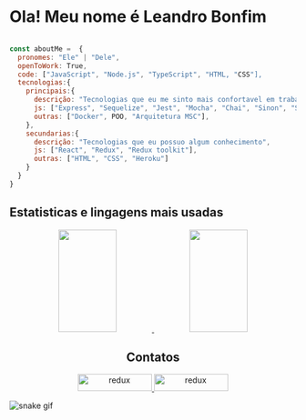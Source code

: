 <h1 align="left"> Ola! Meu nome é Leandro Bonfim </h1>

~~~javascript

const aboutMe =  {
  pronomes: "Ele" | "Dele",
  openToWork: True,
  code: ["JavaScript", "Node.js", "TypeScript", "HTML, "CSS"],
  tecnologias:{
    principais:{
      descrição: "Tecnologias que eu me sinto mais confortavel em trabalhar",
      js: ["Express", "Sequelize", "Jest", "Mocha", "Chai", "Sinon", "Swagger"],
      outras: ["Docker", POO, "Arquitetura MSC"],
    },
    secundarias:{
      descrição: "Tecnologias que eu possuo algum conhecimento",
      js: ["React", "Redux", "Redux toolkit"],
      outras: ["HTML", "CSS", "Heroku"]
    }
  }
}
~~~
<h2 align="left"> Estatisticas e lingagens mais usadas </h2>

<div align="center">

  <a href="https://github.com/Leandroswq">
  <img height="180em" width="45%" src="https://github-readme-stats.vercel.app/api?username=Leandroswq&show_icons=true&theme=dark&include_all_commits=true&count_private=true"/>

  <img height="180em" width="45%" src="https://github-readme-stats.vercel.app/api/top-langs/?username=Leandroswq&layout=compact&langs_count=7&theme=dark"/>
  </a>
</div>

<h2 align="center"> Contatos </h2>

<div align="center"> 
  <a href="mailto:leandrobonfim15@hotmail.com" target="_blank" rel="noreferrer"> <img src="https://img.shields.io/badge/Microsoft_Outlook-0078D4?style=for-the-badge&logo=microsoft-outlook&logoColor=white" alt="redux" width="130" height="30"/> </a>   
  <a href="https://www.linkedin.com/in/leandro-de-souza-bonfim/" target="_blank" rel="noreferrer"> <img src="https://img.shields.io/badge/LinkedIn-0077B5?style=for-the-badge&logo=linkedin&logoColor=white" alt="redux" width="130" height="30"/> </a> 
</div>

![snake gif](https://github.com/Leandroswq/Leandroswq/blob/output/github-contribution-grid-snake.svg)
